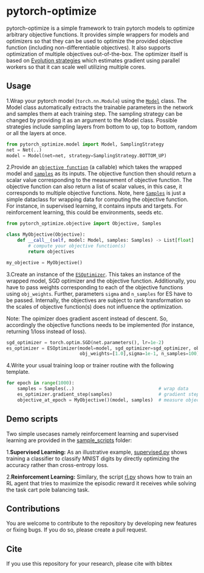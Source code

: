# pytorch-optimize
pytorch-optimize is a simple framework to train pytorch models to optimize arbitrary objective functions. It provides simple wrappers for models and optimizers so that they can be used to optimize the provided objective function (including non-differentiable objectives). It also supports optimization of multiple objectives out-of-the-box. The optimizer itself is based on
[Evolution strategies](https://arxiv.org/pdf/1703.03864.pdf) which estimates gradient using parallel workers so that it can scale well utilizing multiple cores.

## Usage

 1.Wrap your pytorch model (`torch.nn.Module`) using the [`Model`](https://github.com/rajcscw/pytorch-optimize/blob/master/pytorch_optimize/model.py)  class. The Model class automatically extracts the trainable parameters in the network and samples them at each training step. The sampling strategy can be changed by providing it as an argument to the Model class. Possible strategies include sampling layers from bottom to up, top to bottom, random or all the layers at once.

```python
from pytorch_optimize.model import Model, SamplingStrategy
net = Net(..)
model = Model(net=net, strategy=SamplingStrategy.BOTTOM_UP)
```

2.Provide an [`objective function`](https://github.com/rajcscw/pytorch-optimize/blob/master/pytorch_optimize/objective.py) (a callable) which takes the wrapped model and [`samples`](https://github.com/rajcscw/pytorch-optimize/blob/master/pytorch_optimize/objective.py) as its inputs. The objective function then should return a scalar value corresponding to the measurement of objective function. The objective function can also return a list of scalar values, in this case, it corresponds to multiple objective functions.
Note, here [`Samples`](https://github.com/rajcscw/pytorch-optimize/blob/master/pytorch_optimize/objective.py) is just a simple dataclass for wrapping data for computing the objective function. For instance, in supervised learning, it contains inputs and targets. For reinforcement learning, this could be environments, seeds etc. 


```python
from pytorch_optimize.objective import Objective, Samples

class MyObjective(Objective):
    def __call__(self, model: Model, samples: Samples) -> List[float]
        # compute your objective function(s)
        return objectives

my_objective = MyObjective() 
```

3.Create an instance of the [`ESOptimizer`](https://github.com/rajcscw/pytorch-optimize/blob/master/pytorch_optimize/optimizer.py). This takes an instance of the wrapped model, SGD optimizer and the objective function. Additionally, you have to pass weights corresponding to each of the objective functions using `obj_weights`. Further, parameters `sigma` and `n_samples` for ES have to be passed. Internally, the objectives are subject to rank transformation so the scales of objective function(s) does not influence the optimization.

Note: The opimizer does gradient ascent instead of descent. So, accordingly the objective functions needs to be implemented (for instance, returning 1/loss instead of loss).

```python
sgd_optimizer = torch.optim.SGD(net.parameters(), lr=1e-2)
es_optimizer = ESOptimizer(model=model, sgd_optimizer=sgd_optimizer, objective_fn=my_objective, 
                           obj_weights=[1.0],sigma=1e-1, n_samples=100)
```

4.Write your usual training loop or trainer routine with the following template. 

```python
for epoch in range(1000):
    samples = Samples(..)                               # wrap data
    es_optimizer.gradient_step(samples)                 # gradient step
    objective_at_epoch = MyObjective()(model, samples)  # measure objective after stepping
```

## Demo scripts

Two simple usecases namely reinforcement learning and supervised learning are provided in the [sample_scripts](https://github.com/rajcscw/pytorch-optimize/tree/master/sample_scripts) folder:

1.**Supervised Learning:** As an illustrative example, [supervised.py](https://github.com/rajcscw/pytorch-optimize/blob/master/sample_scripts/supervised.py) shows training a classifier to classify MNIST digits by directly optimizing the accuracy rather than cross-entropy loss.


2.**Reinforcement Learning:** 
Similary, the script [rl.py](https://github.com/rajcscw/pytorch-optimize/blob/master/sample_scripts/rl.py) shows how to train an RL agent that tries to maximize the episodic reward it receives while solving the task cart pole balancing task.

## Contributions
You are welcome to contribute to the repository by developing new features or fixing bugs. If you do so, please create a pull request.


## Cite

If you use this repository for your research, please cite with bibtex


